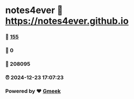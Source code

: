 # notes4ever :link: https://notes4ever.github.io 
### :page_facing_up: [155](https://notes4ever.github.io/tag.html) 
### :speech_balloon: 0 
### :hibiscus: 208095 
### :alarm_clock: 2024-12-23 17:07:23 
### Powered by :heart: [Gmeek](https://github.com/Meekdai/Gmeek)
